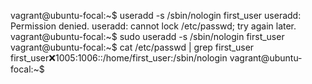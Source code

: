 vagrant@ubuntu-focal:~$ useradd -s /sbin/nologin first_user
useradd: Permission denied.
useradd: cannot lock /etc/passwd; try again later.
vagrant@ubuntu-focal:~$ sudo useradd -s /sbin/nologin first_user
vagrant@ubuntu-focal:~$ cat /etc/passwd | grep first_user
first_user:x:1005:1006::/home/first_user:/sbin/nologin
vagrant@ubuntu-focal:~$ 